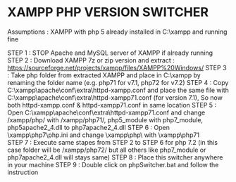 # XAMPP PHP VERSION SWITCHER

Assumptions : XAMPP with php 5 already installed in C:\xampp and running fine

STEP 1 : STOP Apache and MySQL server of XAMPP if already running
STEP 2 : Download XAMPP 7z or zip version and extract :  https://sourceforge.net/projects/xampp/files/XAMPP%20Windows/
STEP 3 : Take php folder from extracted XAMPP and place in C:\xampp by renaming the folder name (e.g. php71 for v7.1, php72 for v7.2)
STEP 4 : Copy C:\xampp\apache\conf\extra\httpd-xampp.conf and place the same file with C:\xampp\apache\conf\extra\httpd-xampp71.conf (for version 7.1), So now both httpd-xampp.conf & httpd-xampp71.conf in same location
STEP 5 : Open C:\xampp\apache\conf\extra\httpd-xampp71.conf and change /xampp/php/ with /xampp/php71/, php5_module with php7_module, php5apache2_4.dll to php7apache2_4.dll
STEP 6 : Open \xampp\php7\php.ini and change \xampp\php\ with \xampp\php71\
STEP 7 : Execute same stapes from STEP 2 to STEP 6 for php 7.2 (in this case folder will be /xampp/php72/ but all others like php7_module or php7apache2_4.dll will stays same)
STEP 8 : Place this switcher anywhere in your machine
STEP 9 : Double click on phpSwitcher.bat and follow the instruction
